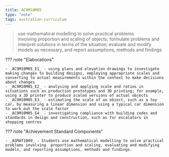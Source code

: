 ```yaml
---
title: AC9M10M05
type: "note"
tags: australian-curriculum
---
```




> use mathematical modelling to solve practical problems involving proportion and scaling of objects; formulate problems and interpret solutions in terms of the situation; evaluate and modify models as necessary, and report assumptions, methods and findings

??? note "Elaborations"

	- _AC9M10M05_E1_ - using plans and elevation drawings to investigate making changes to building designs, employing appropriate scales and converting to actual measurements within the context to make decisions about changes
	- _AC9M10M05_E2_ - analysing and applying scale and ratios in situations such as production prototypes and 3D printing; for example, using a 3D printer to produce scaled versions of actual objects
	- _AC9M10M05_E3_ - estimating the scale of an object, such as a toy car, by measuring a linear dimension and using a typical car dimension to work out the scale factor
	- _AC9M10M05_E4_ - investigating compliance with building codes and standards in design and construction, such as for escalators in shopping centres
??? note "Achievement Standard Components"

	- _ASMAT1009_ - Students use mathematical modelling to solve practical problems involving  proportion and scaling, evaluating and modifying models, and reporting assumptions, methods and findings.


